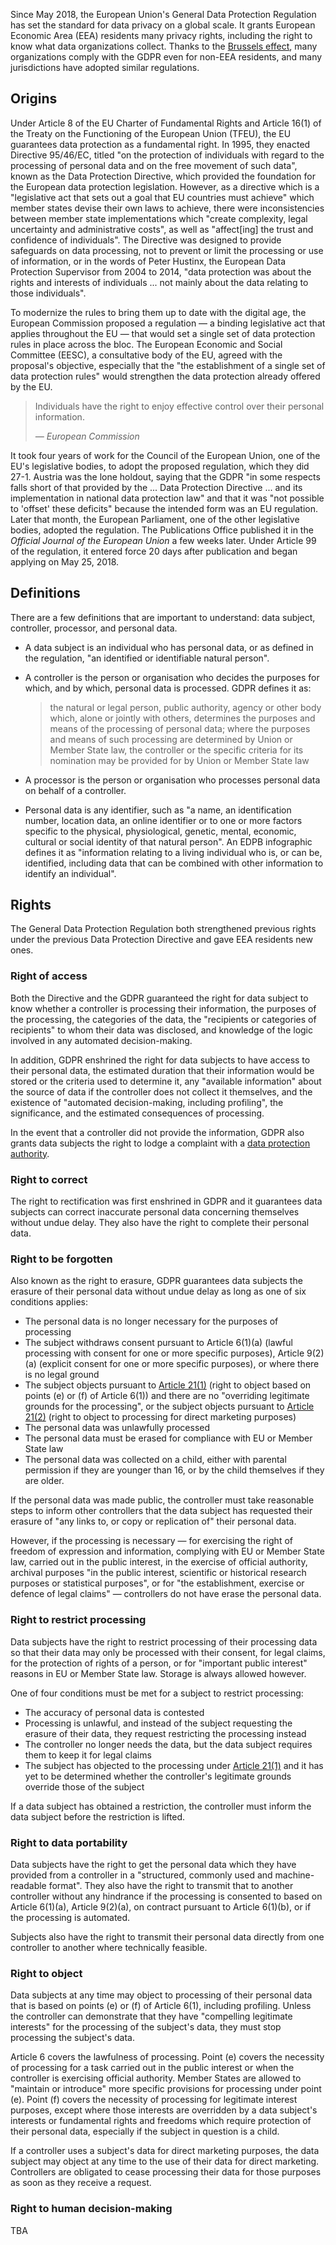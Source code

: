 <!-- vale Google.DateFormat = NO -->

Since May 2018, the European Union's General Data Protection Regulation has set the standard for data
privacy on a global scale. It grants European Economic Area (EEA) residents many privacy rights,
including the right to know what data organizations collect. Thanks to the [Brussels effect](https://en.wikipedia.org/wiki/Brussels_effect),
many organizations comply with the GDPR even for non-EEA residents, and many jurisdictions have
adopted similar regulations.

## Origins

Under Article 8 of the EU Charter of Fundamental Rights and Article 16(1) of the Treaty on the Functioning
of the European Union (TFEU), the EU guarantees data protection as a fundamental right. In 1995, they
enacted Directive 95/46/EC, titled "on the protection of individuals with regard to the processing
of personal data and on the free movement of such data", known as the Data Protection Directive,
which provided the foundation for the European data protection legislation. However, as a directive
which is a "legislative act that sets out a goal that EU countries must achieve" which member states
devise their own laws to achieve, there were inconsistencies between member state implementations
which "create complexity, legal uncertainty and administrative costs", as well as "affect[ing] the
trust and confidence of individuals". The Directive was designed to provide safeguards on data
processing, not to prevent or limit the processing or use of information, or in the words of Peter
Hustinx, the European Data Protection Supervisor from 2004 to 2014, "data protection was about the
rights and interests of individuals ... not mainly about the data relating to those individuals".

<!-- Cite: CFR, art. 8; TFEU, art. 16(1); DPD; Types of legislation; Q&A - DPR; Hustinx -->
<!-- NOTE: Link CFR / TFEU? -->

<!-- NOTE: Should British/European-style English (e.g. "modernise") be used? -->

To modernize the rules to bring them up to date with the digital age, the European Commission proposed
a regulation — a binding legislative act that applies throughout the EU — that would set a single set
of data protection rules in place across the bloc. The European Economic and Social Committee (EESC),
a consultative body of the EU, agreed with the proposal's objective, especially that the "the establishment
of a single set of data protection rules" would strengthen the data protection already offered by
the EU.

<!-- Cite: Opinion, sec. 1.1; Op., sec. 3.7 -->

> Individuals have the right to enjoy effective control over their personal information.
>
> *— European Commission*

<!-- Cite: COM (2012) 9 final -->

It took four years of work for the Council of the European Union, one of the EU's legislative bodies,
to adopt the proposed regulation, which they did 27-1. Austria was the lone holdout, saying that the
GDPR "in some respects falls short of that provided by the ... Data Protection Directive ... and its
implementation in national data protection law" and that it was "not possible to 'offset' these
deficits" because the intended form was an EU regulation. Later that month, the European Parliament,
one of the other legislative bodies, adopted the regulation. The Publications Office published it in
the *Official Journal of the European Union* a few weeks later. Under Article 99 of the regulation,
it entered force 20 days after publication and began applying on May 25, 2018.

<!-- Cite: Voting Result, p. 5; V.R., p. 6; Europarl leg. res.; GDPR; GDPR, art. 99 -->

## Definitions

There are a few definitions that are important to understand: data subject, controller, processor,
and personal data.

- A data subject is an individual who has personal data, or as defined in the regulation, "an identified
  or identifiable natural person".

<!-- Cite: GDPR, art. 4(1) -->

- A controller is the person or organisation who decides the purposes for which, and by which, personal
  data is processed. GDPR defines it as:

  > the natural or legal person, public authority, agency or other body which, alone or jointly with
  > others, determines the purposes and means of the processing of personal data; where the purposes
  > and means of such processing are determined by Union or Member State law, the controller or the
  > specific criteria for its nomination may be provided for by Union or Member State law

<!-- Cite: EDPB graphic, GDPR, art. 4(7) -->

- A processor is the person or organisation who processes personal data on behalf of a controller.

<!-- Cite: GDPR, art. 4(8) -->

- Personal data is any identifier, such as "a name, an identification number, location data, an online
  identifier or to one or more factors specific to the physical, physiological, genetic, mental,
  economic, cultural or social identity of that natural person". An EDPB infographic defines it as
  "information relating to a living individual who is, or can be, identified, including data that
  can be combined with other information to identify an individual".

<!-- Cite: GDPR, art. 4(1), EDPB graphic -->

## Rights

The General Data Protection Regulation both strengthened previous rights under the previous Data
Protection Directive and gave EEA residents new ones.

### Right of access

Both the Directive and the GDPR guaranteed the right for data subject to know whether a controller
is processing their information, the purposes of the processing, the categories of the data, the
"recipients or categories of recipients" to whom their data was disclosed, and knowledge of the logic
involved in any automated decision-making.

<!-- Cite: DPD, art. 12(a); GDPR, art. 15(1)(a-c, h) -->

In addition, GDPR enshrined the right for data subjects to have access to their personal data, the
estimated duration that their information would be stored or the criteria used to determine it, any
"available information" about the source of data if the controller does not collect it themselves,
and the existence of "automated decision-making, including profiling", the significance, and the
estimated consequences of processing.

<!-- Cite: GDPR, art. 15(1)(d, g, h) -->

In the event that a controller did not provide the information, GDPR also grants data subjects the
right to lodge a complaint with a [data protection authority](#).

<!-- Cite: GDPR, art. 15(1)(f) -->
<!-- TODO: Link to DPA section -->

### Right to correct

The right to rectification was first enshrined in GDPR and it guarantees data subjects can correct
inaccurate personal data concerning themselves without undue delay. They also have the right to
complete their personal data.

<!-- Cite: GDPR, art. 16 -->

### Right to be forgotten

Also known as the right to erasure, GDPR guarantees data subjects the erasure of their personal data
without undue delay as long as one of six conditions applies:

- The personal data is no longer necessary for the purposes of processing
- The subject withdraws consent pursuant to Article 6(1)(a) (lawful processing with consent for one
  or more specific purposes), Article 9(2)(a) (explicit consent for one or more specific purposes),
  or where there is no legal ground
- The subject objects pursuant to [Article 21(1)](#) (right to object based on points (e) or (f) of Article
  6(1)) and there are no "overriding legitimate grounds for the processing", or the subject objects
  pursuant to [Article 21(2)](#) (right to object to processing for direct marketing purposes)
- The personal data was unlawfully processed
- The personal data must be erased for compliance with EU or Member State law
- The personal data was collected on a child, either with parental permission if they are younger
  than 16, or by the child themselves if they are older.

<!-- Cite: GDPR, art. 17(1) -->

If the personal data was made public, the controller must take reasonable steps to inform other
controllers that the data subject has requested their erasure of "any links to, or copy or replication
of" their personal data.

<!-- Cite: GDPR, art. 17(2) -->

However, if the processing is necessary — for exercising the right of freedom of expression and
information, complying with EU or Member State law, carried out in the public interest, in the exercise
of official authority, archival purposes "in the public interest, scientific or historical research
purposes or statistical purposes", or for "the establishment, exercise or defence of legal claims"
— controllers do not have erase the personal data.

<!-- Cite: GDPR, art. 17(3) -->

### Right to restrict processing

Data subjects have the right to restrict processing of their processing data so that their data may
only be processed with their consent, for legal claims, for the protection of rights of a person, or
for "important public interest" reasons in EU or Member State law. Storage is always allowed however.

<!-- Cite: GDPR, art. 18(2) -->

One of four conditions must be met for a subject to restrict processing:

- The accuracy of personal data is contested
- Processing is unlawful, and instead of the subject requesting the erasure of their data, they
  request restricting the processing instead
- The controller no longer needs the data, but the data subject requires them to keep it for legal
  claims
- The subject has objected to the processing under [Article 21(1)](#) and it has yet to be determined
  whether the controller's legitimate grounds override those of the subject

<!-- Cite: GDPR, art. 18(1) -->

If a data subject has obtained a restriction, the controller must inform the data subject before the
restriction is lifted.

<!-- Cite: GDPR, art. 18(3) -->

### Right to data portability

Data subjects have the right to get the personal data which they have provided from a controller in
a "structured, commonly used and machine-readable format". They also have the right to transmit that
to another controller without any hindrance if the processing is consented to based on Article 6(1)(a),
Article 9(2)(a), on contract pursuant to Article 6(1)(b), or if the processing is automated.

<!-- Cite: GDPR, art. 20(1) -->

Subjects also have the right to transmit their personal data directly from one controller to another
where technically feasible.

<!-- Cite: GDPR, art. 20(2) -->

### Right to object

Data subjects at any time may object to processing of their personal data that is based on points
(e) or (f) of Article 6(1), including profiling. Unless the controller can demonstrate that they have
"compelling legitimate interests" for the processing of the subject's data, they must stop processing
the subject's data.

<!-- Cite: GDPR, art. 21(1) -->

Article 6 covers the lawfulness of processing. Point (e) covers the necessity of processing for a
task carried out in the public interest or when the controller is exercising official authority.
Member States are allowed to "maintain or introduce" more specific provisions for processing under
point (e). Point (f) covers the necessity of processing for legitimate interest purposes, except
where those interests are overridden by a data subject's interests or fundamental rights and freedoms
which require protection of their personal data, especially if the subject in question is a child.

<!-- Cite: GDPR, art. 6(1)(e), (2), (1)(f) -->

If a controller uses a subject's data for direct marketing purposes, the data subject may object at
any time to the use of their data for direct marketing. Controllers are obligated to cease processing
their data for those purposes as soon as they receive a request.

<!-- Cite: GDPR, art. 21(2-3) -->

### Right to human decision-making

TBA

<!-- TODO: Discuss DPAs, EDPB/EDPS, UK GDPR, SCCs, Schrems I and Schrems II, EU-U.S. DPF, Privacy Shield, etc. -->
